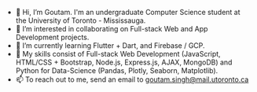 - 👋 Hi, I’m Goutam. I'm an undergraduate Computer Science student at the University of Toronto - Mississauga.
- 👀 I’m interested in collaborating on Full-stack Web and App Development projects.
- 🌱 I’m currently learning Flutter + Dart, and Firebase / GCP.
- 💪 My skills consist of Full-stack Web Development (JavaScript, HTML/CSS + Bootstrap, Node.js, Express.js, AJAX, MongoDB) and Python for Data-Science (Pandas, Plotly, Seaborn, Matplotlib).
- 📫 To reach out to me, send an email to goutam.singh@mail.utoronto.ca
